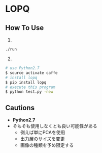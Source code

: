 # LOPQ
## How To Use
1.
```
./run
```

2.
```bash
# use Python2.7
$ source activate caffe
# install lopq
$ pip install lopq
# execute this program
$ python test.py -new
```

## Cautions
* **Python2.7**
* そもそも使用しなくとも良い可能性がある
  * 例えば単にPCAを使用
  * 出力層のサイズを変更
  * 画像の種類を予め限定する
